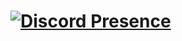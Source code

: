 # [![Discord Presence](https://lanyard.cnrad.dev/api/1139170334000549988)](https://discord.com/users/1139170334000549988)
